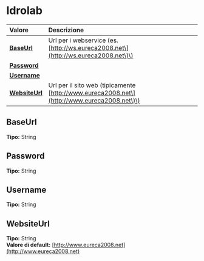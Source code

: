# Idrolab

| Valore | Descrizione |
| :--- | :--- |
| [**BaseUrl**](idrolab.md#baseurl) | Url per i webservice \(es. [http://ws.eureca2008.net\](http://ws.eureca2008.net\)\) |
| [**Password**](idrolab.md#password) |  |
| [**Username**](idrolab.md#username) |  |
| [**WebsiteUrl**](idrolab.md#websiteurl) | Url per il sito web \(tipicamente [http://www.eureca2008.net\](http://www.eureca2008.net\)\) |

## BaseUrl

**Tipo:** String

## Password

**Tipo:** String

## Username

**Tipo:** String

## WebsiteUrl

**Tipo:** String  
**Valore di default:** [http://www.eureca2008.net](http://www.eureca2008.net)

